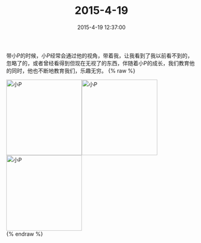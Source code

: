 ﻿---
title: "2015-4-19"
date: 2015-4-19 12:37:00
tags: 文字
categories: 爸爸
---
带小P的时候，小P经常会通过他的视角，带着我，让我看到了我以前看不到的，忽略了的，或者曾经看得到但现在无视了的东西，伴随着小P的成长，我们教育他的同时，他也不断地教育我们，乐趣无穷。
{% raw %}
<div style="width:500 px">
<div style="float:left; width:100 px"><img src="/images/4065dfcbjw1erarvb1fb8j218g0xc1fa.jpg" width="200" alt="小P"></div>
<div style="float:left; width:100 px"><img src="/images/4065dfcbjw1erarvcc8pgj218g0xcnii.jpg" width="200" alt="小P"></div>
<div style="float:left; width:100 px"><img src="/images/4065dfcbjw1erarvdi3zwj218g0xcwzp.jpg" width="200" alt="小P"></div>
<div style="clear:both"></div>
</div>
{% endraw %}